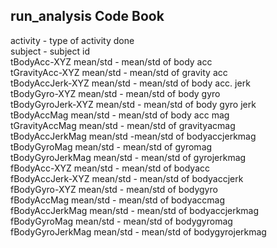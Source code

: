 ## run_analysis Code Book

activity - type of activity done</br>
subject - subject id</br>
tBodyAcc-XYZ mean/std - mean/std of body acc</br>
tGravityAcc-XYZ mean/std -  mean/std of gravity acc</br>
tBodyAccJerk-XYZ mean/std - mean/std of body acc. jerk</br>
tBodyGyro-XYZ mean/std -  mean/std of body gyro</br>
tBodyGyroJerk-XYZ mean/std -  mean/std of body gyro jerk</br>
tBodyAccMag mean/std  - mean/std of body acc mag</br>
tGravityAccMag mean/std - mean/std of gravityacmag</br>
tBodyAccJerkMag mean/std -mean/std of  bodyaccjerkmag</br>
tBodyGyroMag mean/std - mean/std of gyromag</br>
tBodyGyroJerkMag mean/std - mean/std of gyrojerkmag</br>
fBodyAcc-XYZ mean/std - mean/std of bodyacc</br>
fBodyAccJerk-XYZ mean/std - mean/std of bodyaccjerk</br>
fBodyGyro-XYZ mean/std - mean/std of bodygyro</br>
fBodyAccMag mean/std - mean/std of bodyaccmag</br>
fBodyAccJerkMag mean/std - mean/std of bodyaccjerkmag</br>
fBodyGyroMag mean/std - mean/std of bodygyromag</br>
fBodyGyroJerkMag mean/std - mean/std of bodygyrojerkmag</br>